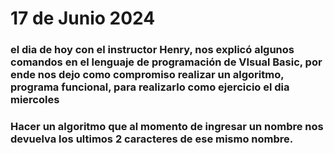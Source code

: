 # 17 de Junio 2024
### el dia de hoy con el instructor Henry, nos explicó algunos comandos en el lenguaje de programación de VIsual Basic, por ende nos dejo como compromiso realizar un algoritmo, programa funcional, para realizarlo como ejercicio el dia miercoles
### Hacer un algoritmo que al momento de ingresar un nombre nos devuelva los ultimos 2 caracteres de ese mismo nombre.